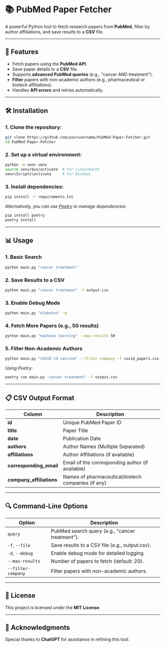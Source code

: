 # 📚 PubMed Paper Fetcher

A powerful Python tool to fetch research papers from **PubMed**, filter by author affiliations, and save results to a **CSV** file.

---

## 🚀 Features

- Fetch papers using the **PubMed API**.
- Save paper details to a **CSV** file.
- Supports **advanced PubMed queries** (e.g., "cancer AND treatment").
- **Filter** papers with non-academic authors (e.g., pharmaceutical or biotech affiliations).
- Handles **API errors** and retries automatically.

---

## 🛠️ Installation

### 1. Clone the repository:

```bash
git clone https://github.com/yourusername/PubMed-Paper-Fetcher.git
cd PubMed-Paper-Fetcher
```

### 2. Set up a virtual environment:

```bash
python -m venv venv
source venv/bin/activate  # For Linux/macOS
venv\Scripts\activate     # For Windows
```

### 3. Install dependencies:

```bash
pip install -r requirements.txt
```

*Alternatively, you can use [Poetry](https://python-poetry.org) to manage dependencies:*

```bash
pip install poetry
poetry install
```

---

## 📊 Usage

### 1. **Basic Search**

```bash
python main.py "cancer treatment"
```

### 2. **Save Results to a CSV**

```bash
python main.py "cancer treatment" -f output.csv
```

### 3. **Enable Debug Mode**

```bash
python main.py "diabetes" -d
```

### 4. **Fetch More Papers (e.g., 50 results)**

```bash
python main.py "machine learning" --max-results 50
```

### 5. **Filter Non-Academic Authors**

```bash
python main.py "COVID-19 vaccine" --filter-company -f covid_papers.csv
```

*Using Poetry:*

```bash
poetry run main.py "cancer treatment" -f output.csv
```

---

## 📋 CSV Output Format

| Column                  | Description                                      |
|-------------------------|--------------------------------------------------|
| **id**                  | Unique PubMed Paper ID                           |
| **title**               | Paper Title                                      |
| **date**                | Publication Date                                 |
| **authors**             | Author Names (Multiple Separated)                |
| **affiliations**        | Author Affiliations (if available)               |
| **corresponding_email** | Email of the corresponding author (if available) |
| **company_affiliations**| Names of pharmaceutical/biotech companies (if any)|

---

## 🔍 Command-Line Options

| Option             | Description                                        |
|--------------------|----------------------------------------------------|
| `query`            | PubMed search query (e.g., "cancer treatment").    |
| `-f`, `--file`     | Save results to a CSV file (e.g., output.csv).      |
| `-d`, `--debug`    | Enable debug mode for detailed logging.             |
| `--max-results`    | Number of papers to fetch (default: 20).            |
| `--filter-company` | Filter papers with non-academic authors.            |

---

## 📜 License

This project is licensed under the **MIT License**.

---

## 🙌 Acknowledgments

Special thanks to **ChatGPT** for assistance in refining this tool.

